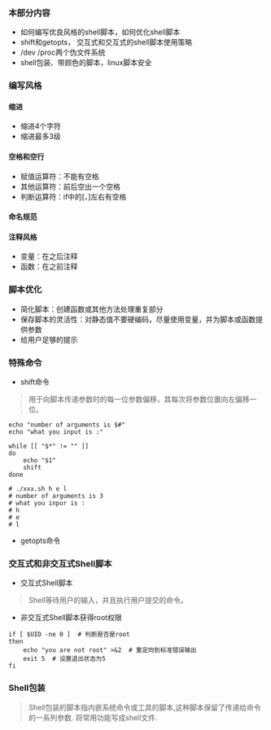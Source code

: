 ### 本部分内容* 如何编写优良风格的shell脚本，如何优化shell脚本* shift和getopts， 交互式和交互式的shell脚本使用策略* /dev /proc两个伪文件系统* shell包装、带颜色的脚本，linux脚本安全### 编写风格#### 缩进* 缩进4个字符* 缩进最多3级#### 空格和空行* 赋值运算符：不能有空格* 其他运算符：前后空出一个空格* 判断运算符：if中的[、]左右有空格#### 命名规范#### 注释风格* 变量：在之后注释* 函数：在之前注释### 脚本优化* 简化脚本：创建函数或其他方法处理重复部分* 保存脚本的灵活性：对静态值不要硬编码，尽量使用变量，并为脚本或函数提供参数* 给用户足够的提示### 特殊命令* shift命令> 用于向脚本传递参数时的每一位参数偏移，其每次将参数位置向左偏移一位。```echo "number of arguments is $#"echo "what you input is :"while [[ "$*" != "" ]]do    echo "$1"    shiftdone# ./xxx.sh h e l# number of arguments is 3# what you inpur is :# h# e# l```* getopts命令### 交互式和非交互式Shell脚本* 交互式Shell脚本> Shell等待用户的输入，并且执行用户提交的命令。* 非交互式Shell脚本获得root权限```if [ $UID -ne 0 ]  # 判断是否是rootthen    echo "you are not root" >&2  # 重定向到标准错误输出    exit 5  # 设置退出状态为5fi```### Shell包装> Shell包装的脚本指内嵌系统命令或工具的脚本,这种脚本保留了传递给命令的一系列参数.> 将常用功能写成shell文件.